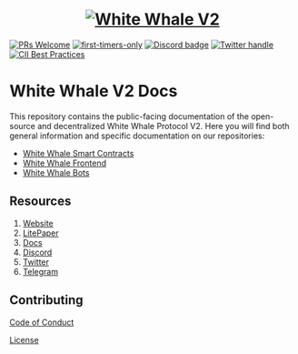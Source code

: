 <a href="https://whitewhale.money/">
  <h1 align="center">
    <picture>
      <img alt="White Whale V2" src="https://miro.medium.com/max/1400/1*29OYRJqqddosWtWo-c3TYQ.png">
    </picture>
  </h1>
</a>

[![PRs Welcome](https://img.shields.io/badge/PRs-welcome-brightgreen.svg?style=flat-square)](https://makeapullrequest.com)
[![first-timers-only](https://img.shields.io/badge/first--timers--only-friendly-blue.svg?style=flat-square)](https://www.firsttimersonly.com/)
[![Discord badge][]][Discord invite]
[![Twitter handle][]][Twitter badge]
[![CII Best Practices](https://bestpractices.coreinfrastructure.org/projects/6401/badge)](https://bestpractices.coreinfrastructure.org/projects/6401)

[Discord invite]: https://discord.com/invite/tSxyyCWgYX
[Discord badge]: https://img.shields.io/discord/908044702794801233
[Twitter handle]: https://img.shields.io/twitter/follow/WhiteWhaleDefi.svg?style=social&label=Follow
[Twitter badge]: https://twitter.com/intent/follow?screen_name=WhiteWhaleDefi

# White Whale V2 Docs
This repository contains the public-facing documentation of the open-source and decentralized White Whale Protocol V2. 
Here you will find both general information and specific documentation on our repositories:
- [White Whale Smart Contracts](https://github.com/White-Whale-Defi-Platform/white-whale-core/)
- [White Whale Frontend](https://github.com/White-Whale-Defi-Platform/white-whale-frontend/)
- [White Whale Bots](https://github.com/White-Whale-Defi-Platform/white-whale-bots/)

[//]: # (If you are looking for our V1 documentation, you can find it [here]&#40;https://white-whale-defi-platform.github.io/docs/&#41;.)

## Resources
1. [Website](https://whitewhale.money/)
2. [LitePaper](https://whitewhale.money/LitepaperV2.pdf)
3. [Docs](https://docs.whitewhale.money/white-whale-docs/)
4. [Discord](https://discord.com/invite/tSxyyCWgYX)
5. [Twitter](https://twitter.com/WhiteWhaleDefi)
6. [Telegram](https://t.me/whitewhaleofficial)


## Contributing

[Code of Conduct](./docs/CODE_OF_CONDUCT)

[License](./LICENSE.md)

